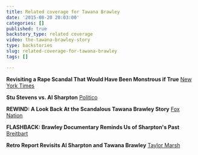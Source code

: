 ```yaml
---
title: Related coverage for Tawana Brawley
date: '2015-08-20 20:03:00'
categories: []
published: true
backstory_type: related coverage
video: the-tawana-brawley-story
type: backstories
slug: related-coverage-for-tawana-brawley
tags: []

---
```

**Revisiting a Rape Scandal That Would Have Been Monstrous if True**
[New York Times](http://www.nytimes.com/2013/06/03/booming/revisiting-the-tawana-brawley-rape-scandal.html?ref=booming&_r=0)

**Stu Stevens vs. Al Sharpton**
[Politico](http://www.politico.com/blogs/media/2013/06/stu-stevens-vs-al-sharpton-165242.html)

**REWIND: A Look Back At the Scandalous Tawana Brawley Story**
[Fox Nation](http://nation.foxnews.com/2013/06/03/rewind-look-back-scandalous-tawana-brawley-story)

**FLASHBACK: Brawley Documentary Reminds Us of Sharpton's Past**
[Breitbart](http://www.breitbart.com/big-government/2013/06/03/flashback-brawley-video-reminds-us-how-horrible-al-sharpton-is/)

**Retro Report Revisits Al Sharpton and Tawana Brawley**
[Taylor Marsh](http://www.taylormarsh.com/2013/06/retro-report-revisits-al-sharpton-and-tawana-brawley/)

